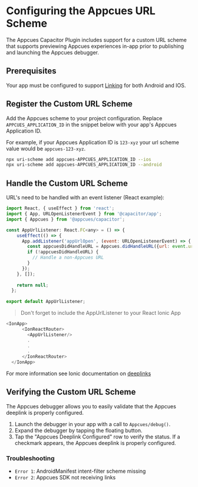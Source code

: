 # Configuring the Appcues URL Scheme

The Appcues Capacitor Plugin includes support for a custom URL scheme that supports previewing Appcues experiences in-app prior to publishing and launching the Appcues debugger.

## Prerequisites

Your app must be configured to support [Linking](https://capacitorjs.com/docs/guides/deep-links) for both Android and IOS.

## Register the Custom URL Scheme

Add the Appcues scheme to your project configuration. Replace `APPCUES_APPLICATION_ID` in the snippet below with your app's Appcues Application ID.

For example, if your Appcues Application ID is `123-xyz` your url scheme value would be `appcues-123-xyz`.

```sh
npx uri-scheme add appcues-APPCUES_APPLICATION_ID --ios
npx uri-scheme add appcues-APPCUES_APPLICATION_ID --android
```

## Handle the Custom URL Scheme

URL's need to be handled with an event listener (React example):

```js
import React, { useEffect } from 'react';
import { App, URLOpenListenerEvent } from '@capacitor/app';
import { Appcues } from '@appcues/capacitor';

const AppUrlListener: React.FC<any> = () => {
    useEffect(() => {
      App.addListener('appUrlOpen', (event: URLOpenListenerEvent) => {
        const appcuesDidHandleURL = Appcues.didHandleURL({url: event.url});
        if (!appcuesDidHandleURL) {
          // Handle a non-Appcues URL
        }
      });
    }, []);
  
    return null;
  };
  
export default AppUrlListener;
```

> Don't forget to include the AppUrlListener to your React Ionic App

```js
<IonApp>
      <IonReactRouter>    
        <AppUrlListener/>   
        .
        .
        .
      </IonReactRouter>
  </IonApp>
```

For more information see Ionic documentation on [deeplinks](https://ionicframework.com/docs/native/deeplinks)

## Verifying the Custom URL Scheme

The Appcues debugger allows you to easily validate that the Appcues deeplink is properly configured.

1. Launch the debugger in your app with a call to ``Appcues/debug()``.
2. Expand the debugger by tapping the floating button.
3. Tap the "Appcues Deeplink Configured" row to verify the status. If a checkmark appears, the Appcues deeplink is properly configured.

### Troubleshooting

- `Error 1`: AndroidManifest intent-filter scheme missing
- `Error 2`: Appcues SDK not receiving links